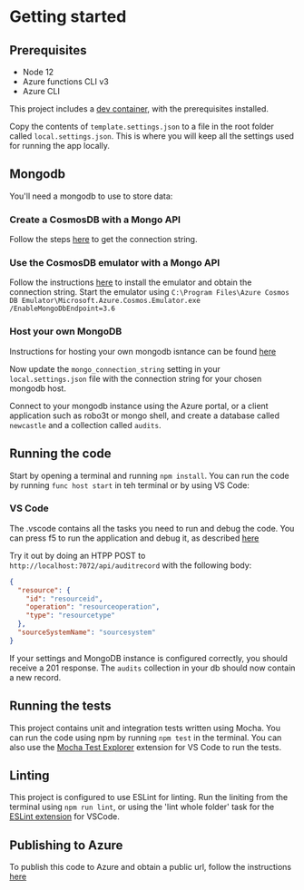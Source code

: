 # Getting started

## Prerequisites
- Node 12
- Azure functions CLI v3
- Azure CLI

This project includes a [dev container](https://code.visualstudio.com/docs/remote/containers), with the prerequisites installed.

Copy the contents of `template.settings.json` to a file in the root folder called `local.settings.json`. This is where you will keep all the settings used for running the app locally.

## Mongodb 
You'll need a mongodb to use to store data:
### Create a CosmosDB with a Mongo API
Follow the steps [here](https://docs.microsoft.com/en-us/azure/cosmos-db/connect-mongodb-account) to get the connection string.
### Use the CosmosDB emulator with a Mongo API
Follow the instructions [here](https://docs.microsoft.com/en-us/azure/cosmos-db/local-emulator#installation) to install the emulator and obtain the connection string.
Start the emulator using `C:\Program Files\Azure Cosmos DB Emulator\Microsoft.Azure.Cosmos.Emulator.exe /EnableMongoDbEndpoint=3.6`
### Host your own MongoDB
Instructions for hosting your own mongodb isntance can be found [here](https://docs.mongodb.com/manual/installation/)

Now update the `mongo_connection_string` setting in your `local.settings.json` file with the connection string for your chosen mongodb host.

Connect to your mongodb instance using the Azure portal, or a client application such as robo3t or mongo shell, and create a database called `newcastle` and a collection called `audits`.

## Running the code
Start by opening a terminal and running `npm install`.
You can run the code by running `func host start` in teh terminal or by using VS Code:

### VS Code
The .vscode contains all the tasks you need to run and debug the code. You can press f5 to run the application and debug it, as described [here](https://docs.microsoft.com/en-us/azure/azure-functions/functions-develop-vs-code?tabs=csharp#debugging-functions-locally) 

Try it out by doing an HTPP POST to `http://localhost:7072/api/auditrecord` with the following body:

```json
{
  "resource": {
    "id": "resourceid",
    "operation": "resourceoperation",
    "type": "resourcetype"
  },
  "sourceSystemName": "sourcesystem"
}
```

If your settings and MongoDB instance is configured correctly, you should receive a 201 response. The `audits` collection in your db should now contain a new record.

## Running the tests
This project contains unit and integration tests written using Mocha. You can run the code using npm by running `npm test` in the terminal. You can also use the [Mocha Test Explorer](https://marketplace.visualstudio.com/items?itemName=hbenl.vscode-mocha-test-adapter) extension for VS Code to run the tests.

## Linting
This project is configured to use ESLint for linting. Run the liniting from the terminal using `npm run lint`, or using the 'lint whole folder' task for the [ESLint extension](https://marketplace.visualstudio.com/items?itemName=dbaeumer.vscode-eslint) for VSCode.

## Publishing to Azure
To publish this code to Azure and obtain a public url, follow the instructions [here](https://docs.microsoft.com/en-us/azure/azure-functions/functions-develop-vs-code?tabs=csharp#publish-to-azure)
